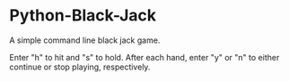 # Python-Black-Jack
A simple command line black jack game.

Enter "h" to hit and "s" to hold. After each hand, enter "y" or "n" to either continue or stop playing, respectively.
